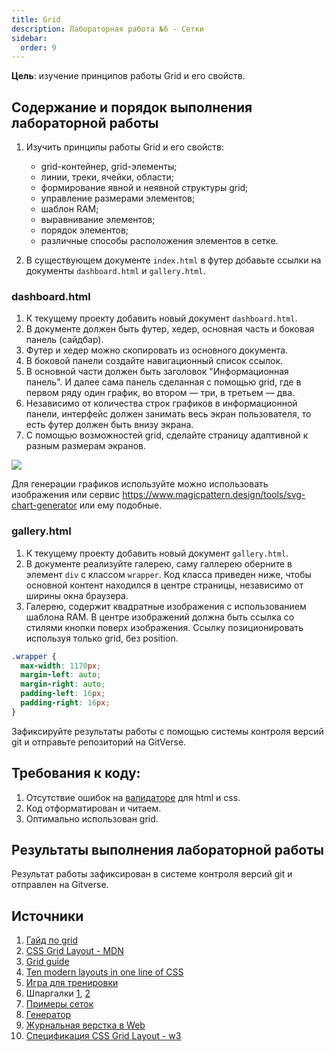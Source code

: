 ```yaml
---
title: Grid
description: Лабораторная работа №6 - Сетки
sidebar:
  order: 9
---
```


**Цель**: изучение принципов работы Grid и его свойств.

## Содержание и порядок выполнения лабораторной работы

1. Изучить принципы работы Grid и его свойств:

   - grid-контейнер, grid-элементы;
   - линии, треки, ячейки, области;
   - формирование явной и неявной структуры grid;
   - управление размерами элементов;
   - шаблон RAM;
   - выравнивание элементов;
   - порядок элементов;
   - различные способы расположения элементов в сетке.

1. В существующем документе `index.html` в футер добавьте ссылки на документы `dashboard.html` и `gallery.html`.

### dashboard.html

1. К текущему проекту добавить новый документ `dashboard.html`.
1. В документе должен быть футер, хедер, основная часть и боковая панель (сайдбар).
1. Футер и хедер можно скопировать из основного документа.
1. В боковой панели создайте навигационный список ссылок.
1. В основной части должен быть заголовок "Информационная панель". И далее сама панель сделанная с помощью grid, где в первом ряду один график, во втором — три, в третьем — два.
1. Независимо от количества строк графиков в информационной панели, интерфейс должен занимать весь экран пользователя, то есть футер должен быть внизу экрана.
1. С помощью возможностей grid, сделайте страницу адаптивной к разным размерам экранов.

![](/img/dashboard.png)

Для генерации графиков используйте можно использовать изображения или сервис https://www.magicpattern.design/tools/svg-chart-generator или ему подобные.


### gallery.html

1. К текущему проекту добавить новый документ `gallery.html`.
1. В документе реализуйте галерею, саму галлерею оберните в элемент `div` с классом `wrapper`. Код класса приведен ниже, чтобы основной контент находился в центре страницы, независимо от ширины окна браузера.
1. Галерею, содержит квадратные изображения с использованием шаблона RAM. В центре изображений должна быть ссылка со стилями кнопки поверх изображения. Ссылку позиционировать используя только grid, без position.

```css
.wrapper {
  max-width: 1170px;
  margin-left: auto;
  margin-right: auto;
  padding-left: 16px;
  padding-right: 16px;
}
```

Зафиксируйте результаты работы с помощью системы контроля версий git и отправьте репозиторий на GitVerse.

## Требования к коду:

1. Отсутствие ошибок на [валидаторе](https://validator.w3.org/) для html и css.
1. Код отформатирован и читаем.
1. Оптимально использован grid.

## Результаты выполнения лабораторной работы

Результат работы зафиксирован в системе контроля версий git и отправлен на Gitverse.

## Источники

1. [Гайд по grid](https://doka.guide/css/grid-guide/)
1. [CSS Grid Layout - MDN](https://developer.mozilla.org/ru/docs/Web/CSS/CSS_Grid_Layout)
1. [Grid guide](https://mozilladevelopers.github.io/playground/css-grid/)
1. [Ten modern layouts in one line of CSS](https://web.dev/one-line-layouts/#05-classic-holy-grail-layout-grid-template-auto-1fr-auto-auto-1fr-auto)
1. [Игра для тренировки](http://cssgridgarden.com/#ru)
1. Шпаргалки [1](https://grid.malven.co/), [2](https://github.com/alsacreations/guidelines/blob/master/grid-cheatsheet.pdf)
1. [Примеры сеток](https://gridbyexample.com/)
1. [Генератор](https://grid.layoutit.com/)
1. [Журнальная верстка в Web](https://youtu.be/eUeoLUjOUHw)
1. [Спецификация CSS Grid Layout - w3](https://www.w3.org/TR/css-grid-1/)